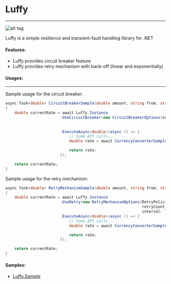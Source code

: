 #   **Luffy**
------------------------------

![alt tag](https://raw.githubusercontent.com/GokGokalp/Luffy/master/img/logo.jpg)

Luffy is a simple resilience and transient-fault handling library for .NET

#### Features:
- Luffy provides circuit breaker feature
- Luffy provides retry mechanism with back-off (linear and exponentially)

#### Usages:
-----
Sample usage for the circuit breaker:

```cs
async Task<double> CircuitBreakerSample(double amount, string from, string to)
{
    double currentRate = await Luffy.Instance
                        .UseCircuitBreaker(new CircuitBreakerOptions(exceptionThreshold: 5,
                                                                        successThresholdWhenCircuitBreakerHalfOpenStatus: 5,
                                                                        durationOfBreak: TimeSpan.FromSeconds(5)))
                        .ExecuteAsync<double>(async () => {
                            // Some API calls...
                            double rate = await CurrencyConverterSampleAPI(amount, from, to);

                            return rate;
                        });

    return currentRate;
}
```

Sample usage for the retry mechanism:

```cs
async Task<double> RetryMechanismSample(double amount, string from, string to)
{
    double currentRate = await Luffy.Instance
                        .UseRetry(new RetryMechanismOptions(RetryPolicies.Linear,
                                                            retryCount: 3,
                                                            interval: TimeSpan.FromSeconds(5)))
                        .ExecuteAsync<double>(async () => {
                            // Some API calls...
                            double rate = await CurrencyConverterSampleAPI(amount, from, to);

                            return rate;
                        });

    return currentRate;
}
```

#### Samples:
- [Luffy.Sample]

[Luffy.Sample]: https://github.com/GokGokalp/Luffy/tree/master/samples